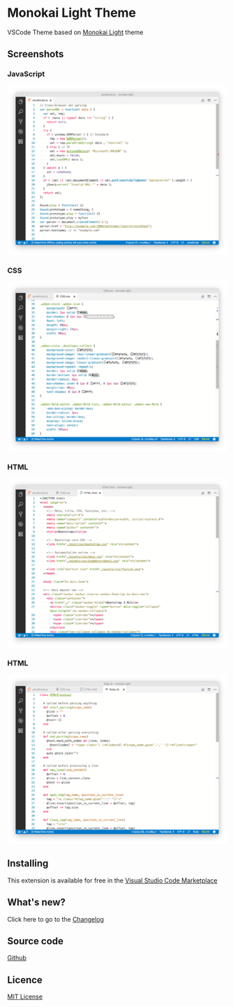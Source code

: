 # Monokai Light Theme

VSCode Theme based on [Monokai Light](https://github.com/zoxon/monokai-light) theme

## Screenshots
### JavaScript
![JavaScript](https://raw.githubusercontent.com/zoxon/vscode-theme-monokai-light/master/screenshots/js.png)

### CSS
![CSS](https://raw.githubusercontent.com/zoxon/vscode-theme-monokai-light/master/screenshots/css.png)

### HTML
![HTML](https://raw.githubusercontent.com/zoxon/vscode-theme-monokai-light/master/screenshots/html.png)

### HTML
![Ruby](https://raw.githubusercontent.com/zoxon/vscode-theme-monokai-light/master/screenshots/ruby.png)


## Installing

This extension is available for free in the [Visual Studio Code Marketplace](https://marketplace.visualstudio.com/items?itemName=zoxon.monokai-light)

## What's new?

Click here to go to the [Changelog](https://github.com/zoxon/vscode-theme-monokai-light/blob/master/CHANGELOG.md)

## Source code
[Github](https://github.com/zoxon/vscode-theme-monokai-light)

## Licence
[MIT License](LICENSE.md)
